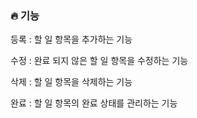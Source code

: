 ### 🔥 **기능**

등록 : 할 일 항목을 추가하는 기능

수정 : 완료 되지 않은 할 일 항목을 수정하는 기능

삭제 : 할 일 항목을 삭제하는 기능

완료 : 할 일 항목의 완료 상태를 관리하는 기능

